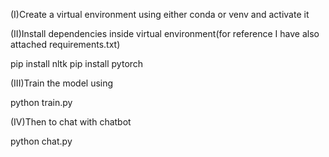 (I)Create a virtual environment using either conda or venv and activate it

(II)Install dependencies inside virtual environment(for reference I have also attached requirements.txt)

pip install nltk
pip install pytorch

(III)Train the model using

python train.py

(IV)Then to chat with chatbot

python chat.py




